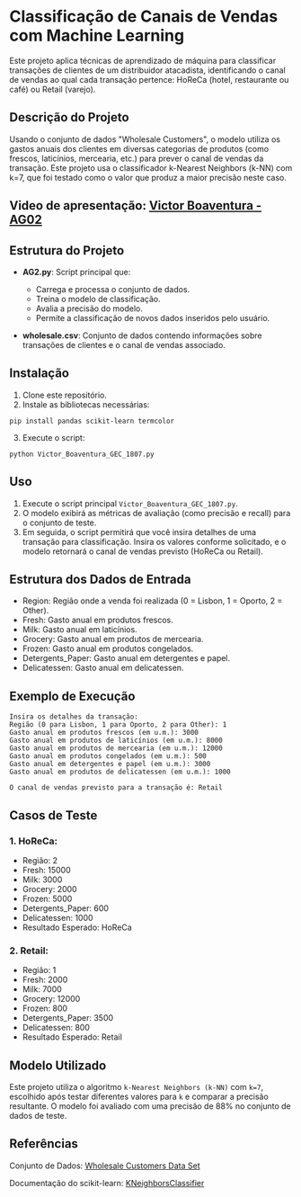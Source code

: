 # Classificação de Canais de Vendas com Machine Learning
Este projeto aplica técnicas de aprendizado de máquina para classificar transações de clientes de um distribuidor atacadista, identificando o canal de vendas ao qual cada transação pertence: HoReCa (hotel, restaurante ou café) ou Retail (varejo).

## Descrição do Projeto
Usando o conjunto de dados "Wholesale Customers", o modelo utiliza os gastos anuais dos clientes em diversas categorias de produtos (como frescos, laticínios, mercearia, etc.) para prever o canal de vendas da transação. Este projeto usa o classificador k-Nearest Neighbors (k-NN) com k=7, que foi testado como o valor que produz a maior precisão neste caso.

## Video de apresentação: [Victor Boaventura - AG02](https://youtu.be/spIq3BSl5x4)

## Estrutura do Projeto
- **AG2.py**: Script principal que:
  - Carrega e processa o conjunto de dados.
  - Treina o modelo de classificação.
  - Avalia a precisão do modelo.
  - Permite a classificação de novos dados inseridos pelo usuário.

- **wholesale.csv**: Conjunto de dados contendo informações sobre transações de clientes e o canal de vendas associado.


## Instalação
1. Clone este repositório. 
2. Instale as bibliotecas necessárias:
```
pip install pandas scikit-learn termcolor
```
3. Execute o script:
```
python Victor_Boaventura_GEC_1807.py
```

## Uso
1. Execute o script principal `Victor_Boaventura_GEC_1807.py`.
2. O modelo exibirá as métricas de avaliação (como precisão e recall) para o conjunto de teste.
3. Em seguida, o script permitirá que você insira detalhes de uma transação para classificação. Insira os valores conforme solicitado, e o modelo retornará o canal de vendas previsto (HoReCa ou Retail).
   
## Estrutura dos Dados de Entrada
- Region: Região onde a venda foi realizada (0 = Lisbon, 1 = Oporto, 2 = Other).
- Fresh: Gasto anual em produtos frescos.
- Milk: Gasto anual em laticínios.
- Grocery: Gasto anual em produtos de mercearia.
- Frozen: Gasto anual em produtos congelados.
- Detergents_Paper: Gasto anual em detergentes e papel.
- Delicatessen: Gasto anual em delicatessen.
  
## Exemplo de Execução
```
Insira os detalhes da transação:
Região (0 para Lisbon, 1 para Oporto, 2 para Other): 1
Gasto anual em produtos frescos (em u.m.): 3000
Gasto anual em produtos de laticínios (em u.m.): 8000
Gasto anual em produtos de mercearia (em u.m.): 12000
Gasto anual em produtos congelados (em u.m.): 500
Gasto anual em detergentes e papel (em u.m.): 3000
Gasto anual em produtos de delicatessen (em u.m.): 1000

O canal de vendas previsto para a transação é: Retail
```
## Casos de Teste
### 1. HoReCa:
- Região: 2
- Fresh: 15000
- Milk: 3000
- Grocery: 2000
- Frozen: 5000
- Detergents_Paper: 600
- Delicatessen: 1000
- Resultado Esperado: HoReCa
  
 ### 2. Retail:
- Região: 1
- Fresh: 2000
- Milk: 7000
- Grocery: 12000
- Frozen: 800
- Detergents_Paper: 3500
- Delicatessen: 800
- Resultado Esperado: Retail
  
## Modelo Utilizado
Este projeto utiliza o algoritmo `k-Nearest Neighbors (k-NN)` com `k=7`, escolhido após testar diferentes valores para `k` e comparar a precisão resultante. O modelo foi avaliado com uma precisão de 88% no conjunto de dados de teste.

## Referências
Conjunto de Dados: [Wholesale Customers Data Set](https://archive.ics.uci.edu/dataset/292/wholesale+customers)

Documentação do scikit-learn: [KNeighborsClassifier](https://scikit-learn.org/stable/modules/generated/sklearn.neighbors.KNeighborsClassifier.html)
